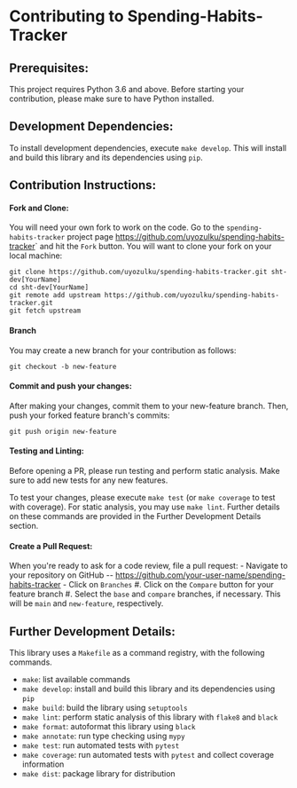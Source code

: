# Contributing to Spending-Habits-Tracker

## Prerequisites:
This project requires Python 3.6 and above. Before starting your contribution, please make sure to have Python installed. 

## Development Dependencies:
To install development dependencies, execute `make develop`. This will install and build this library and its dependencies using `pip`.

## Contribution Instructions:
#### Fork and Clone:
You will need your own fork to work on the code. Go to the `spending-habits-tracker` project
page <https://github.com/uyozulku/spending-habits-tracker>` and hit the ``Fork`` button. You will want to clone your fork on your local machine:

    git clone https://github.com/uyozulku/spending-habits-tracker.git sht-dev[YourName]
    cd sht-dev[YourName]
    git remote add upstream https://github.com/uyozulku/spending-habits-tracker.git
    git fetch upstream

#### Branch
You may create a new branch for your contribution as follows:

    git checkout -b new-feature

####  Commit and push your changes:

After making your changes, commit them to your new-feature branch. Then, push your forked feature branch's commits:

    git push origin new-feature

####  Testing and Linting:
Before opening a  PR, please run testing and perform static analysis. Make sure to add new tests for any new features.

To test your changes, please execute `make test` (or `make coverage` to test with coverage).
For static analysis, you may use `make lint`. Further details on these commands are provided in the Further Development Details section.

####  Create a Pull Request:
When you're ready to ask for a code review, file a pull request:
    - Navigate to your repository on GitHub -- https://github.com/your-user-name/spending-habits-tracker
    - Click on ``Branches``
#. Click on the ``Compare`` button for your feature branch
#. Select the ``base`` and ``compare`` branches, if necessary. This will be ``main`` and
   ``new-feature``, respectively.

##  Further Development Details:
This library uses a `Makefile` as a command registry, with the following commands. 

- `make`: list available commands
- `make develop`: install and build this library and its dependencies using `pip`
- `make build`: build the library using `setuptools`
- `make lint`: perform static analysis of this library with `flake8` and `black`
- `make format`: autoformat this library using `black`
- `make annotate`: run type checking using `mypy`
- `make test`: run automated tests with `pytest`
- `make coverage`: run automated tests with `pytest` and collect coverage information
- `make dist`: package library for distribution
